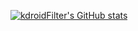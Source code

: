
[![kdroidFilter's GitHub stats](https://github-readme-stats.vercel.app/api?username=kdroidFilter)](https://github.com/anuraghazra/github-readme-stats)
